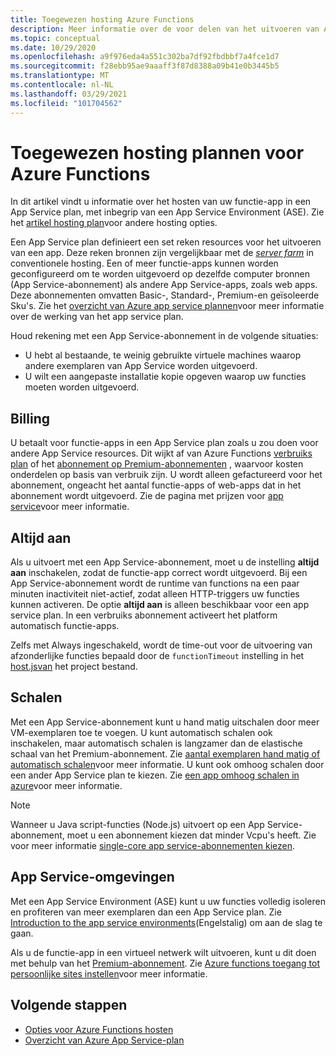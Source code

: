 ```yaml
---
title: Toegewezen hosting Azure Functions
description: Meer informatie over de voor delen van het uitvoeren van Azure Functions op een speciaal App Service hosting abonnement.
ms.topic: conceptual
ms.date: 10/29/2020
ms.openlocfilehash: a9f976eda4a551c302ba7df92fbdbbf7a4fce1d7
ms.sourcegitcommit: f28ebb95ae9aaaff3f87d8388a09b41e0b3445b5
ms.translationtype: MT
ms.contentlocale: nl-NL
ms.lasthandoff: 03/29/2021
ms.locfileid: "101704562"
---
```

# <a name="dedicated-hosting-plans-for-azure-functions"></a>Toegewezen hosting plannen voor Azure Functions

In dit artikel vindt u informatie over het hosten van uw functie-app in een App Service plan, met inbegrip van een App Service Environment (ASE). Zie het [artikel hosting plan](functions-scale.md)voor andere hosting opties.

Een App Service plan definieert een set reken resources voor het uitvoeren van een app. Deze reken bronnen zijn vergelijkbaar met de [_server farm_](https://wikipedia.org/wiki/Server_farm) in conventionele hosting. Een of meer functie-apps kunnen worden geconfigureerd om te worden uitgevoerd op dezelfde computer bronnen (App Service-abonnement) als andere App Service-apps, zoals web apps. Deze abonnementen omvatten Basic-, Standard-, Premium-en geïsoleerde Sku's. Zie het [overzicht van Azure app service plannen](../app-service/overview-hosting-plans.md)voor meer informatie over de werking van het app service plan.

Houd rekening met een App Service-abonnement in de volgende situaties:

* U hebt al bestaande, te weinig gebruikte virtuele machines waarop andere exemplaren van App Service worden uitgevoerd.
* U wilt een aangepaste installatie kopie opgeven waarop uw functies moeten worden uitgevoerd.

## <a name="billing"></a>Billing

U betaalt voor functie-apps in een App Service plan zoals u zou doen voor andere App Service resources. Dit wijkt af van Azure Functions [verbruiks plan](consumption-plan.md) of het [abonnement op Premium-abonnementen](functions-premium-plan.md) , waarvoor kosten onderdelen op basis van verbruik zijn. U wordt alleen gefactureerd voor het abonnement, ongeacht het aantal functie-apps of web-apps dat in het abonnement wordt uitgevoerd. Zie de pagina met prijzen voor [app service](https://azure.microsoft.com/pricing/details/app-service/windows/)voor meer informatie. 

## <a name="always-on"></a><a name="always-on"></a> Altijd aan

Als u uitvoert met een App Service-abonnement, moet u de instelling **altijd aan** inschakelen, zodat de functie-app correct wordt uitgevoerd. Bij een App Service-abonnement wordt de runtime van functions na een paar minuten inactiviteit niet-actief, zodat alleen HTTP-triggers uw functies kunnen activeren. De optie **altijd aan** is alleen beschikbaar voor een app service plan. In een verbruiks abonnement activeert het platform automatisch functie-apps.

Zelfs met Always ingeschakeld, wordt de time-out voor de uitvoering van afzonderlijke functies bepaald door de `functionTimeout` instelling in het [host.jsvan](functions-host-json.md#functiontimeout) het project bestand.

## <a name="scaling"></a>Schalen

Met een App Service-abonnement kunt u hand matig uitschalen door meer VM-exemplaren toe te voegen. U kunt automatisch schalen ook inschakelen, maar automatisch schalen is langzamer dan de elastische schaal van het Premium-abonnement. Zie [aantal exemplaren hand matig of automatisch schalen](../azure-monitor/autoscale/autoscale-get-started.md?toc=%2fazure%2fapp-service%2ftoc.json)voor meer informatie. U kunt ook omhoog schalen door een ander App Service plan te kiezen. Zie [een app omhoog schalen in azure](../app-service/manage-scale-up.md)voor meer informatie. 

> [!NOTE] 
> Wanneer u Java script-functies (Node.js) uitvoert op een App Service-abonnement, moet u een abonnement kiezen dat minder Vcpu's heeft. Zie voor meer informatie [single-core app service-abonnementen kiezen](functions-reference-node.md#choose-single-vcpu-app-service-plans). 
<!-- Note: the portal links to this section via fwlink https://go.microsoft.com/fwlink/?linkid=830855 --> 

## <a name="app-service-environments"></a>App Service-omgevingen

Met een App Service Environment (ASE) kunt u uw functies volledig isoleren en profiteren van meer exemplaren dan een App Service plan. Zie [Introduction to the app service environments](../app-service/environment/intro.md)(Engelstalig) om aan de slag te gaan.

Als u de functie-app in een virtueel netwerk wilt uitvoeren, kunt u dit doen met behulp van het [Premium-abonnement](functions-premium-plan.md). Zie [Azure functions toegang tot persoonlijke sites instellen](functions-create-private-site-access.md)voor meer informatie. 

## <a name="next-steps"></a>Volgende stappen

+ [Opties voor Azure Functions hosten](functions-scale.md)
+ [Overzicht van Azure App Service-plan](../app-service/overview-hosting-plans.md)
